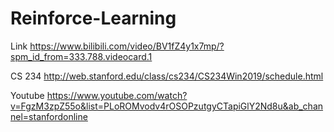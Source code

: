 # Reinforce-Learning
Link
https://www.bilibili.com/video/BV1fZ4y1x7mp/?spm_id_from=333.788.videocard.1

CS 234 
http://web.stanford.edu/class/cs234/CS234Win2019/schedule.html

Youtube
https://www.youtube.com/watch?v=FgzM3zpZ55o&list=PLoROMvodv4rOSOPzutgyCTapiGlY2Nd8u&ab_channel=stanfordonline
